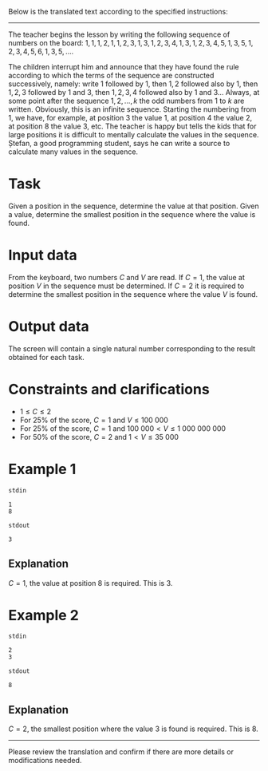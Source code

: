 Below is the translated text according to the specified instructions:

---

The teacher begins the lesson by writing the following sequence of numbers on the board: 
$1, 1, 1, 2, 1, 1, 2, 3, 1, 3, 1, 2, 3, 4, 1, 3, 1, 2, 3, 4, 5, 1, 3, 5, 1, 2, 3, 4, 5, 6, 1, 3, 5, \dots$. 

The children interrupt him and announce that they have found the rule according to which the terms of the sequence are constructed successively, namely: write $1$ followed by $1$, then $1, 2$ followed also by $1$, then $1, 2, 3$ followed by $1$ and $3$, then $1, 2, 3, 4$ followed also by $1$ and $3 \dots$ Always, at some point after the sequence $1, 2, \dots, k$ the odd numbers from $1$ to $k$ are written. Obviously, this is an infinite sequence. Starting the numbering from $1$, we have, for example, at position $3$ the value $1$, at position $4$ the value $2$, at position $8$ the value $3$, etc. The teacher is happy but tells the kids that for large positions it is difficult to mentally calculate the values in the sequence. Ștefan, a good programming student, says he can write a source to calculate many values in the sequence.

# Task

Given a position in the sequence, determine the value at that position. Given a value, determine the smallest position in the sequence where the value is found.

# Input data

From the keyboard, two numbers $C$ and $V$ are read. If $C = 1$, the value at position $V$ in the sequence must be determined. If $C = 2$ it is required to determine the smallest position in the sequence where the value $V$ is found.

# Output data

The screen will contain a single natural number corresponding to the result obtained for each task.

# Constraints and clarifications

* $1 \leq C \leq 2$
* For $25$\% of the score, $C = 1$ and $V \leq 100\ 000$
* For $25$\% of the score, $C = 1$ and $100\ 000 \lt V \leq 1\ 000\ 000\ 000$
* For $50$\% of the score, $C = 2$ and $1 \lt V \leq 35\ 000$

# Example 1

`stdin`
```
1
8
```

`stdout`
```
3
```

## Explanation

$C = 1$, the value at position $8$ is required. This is $3$.

# Example 2

`stdin`
```
2
3
```

`stdout`
```
8
```

## Explanation

$C = 2$, the smallest position where the value $3$ is found is required. This is $8$.

---

Please review the translation and confirm if there are more details or modifications needed.